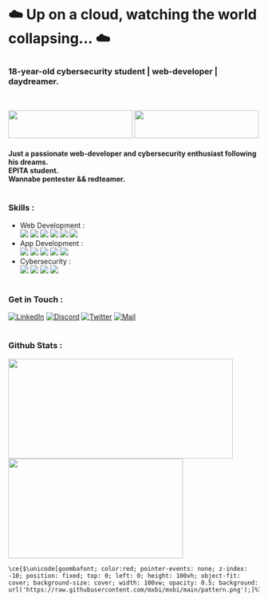 <!-- Header -->
#
# <p> ☁️ Up on a cloud, watching the world collapsing... ☁️ </p>

### 18-year-old cybersecurity student | web-developer | daydreamer.
<br>

<!-- Badge -->
<a href="https://tryhackme.com/p/dawnl3ss"><img src="https://tryhackme-badges.s3.amazonaws.com/dawnl3ss.png" width="249" height="56"></a>
<a href="https://app.hackthebox.com/profile/1321357"><img src="https://github.com/dawnl3ss/dawnl3ss/blob/main/hackthebox.png" width="249" height="56"></a>

<!-- Introduction -->
#### Just a passionate web-developer and cybersecurity enthusiast following his dreams. <br> EPITA student. <br> Wannabe pentester && redteamer.

<!-- Skills -->
# <h3> Skills : </h3>
- Web Development :<br>
  <img src="https://img.shields.io/badge/-HTML-000?style=for-the-badge&logo=html5&logoColor=9fef00&color=343c41">
  <img src="https://img.shields.io/badge/-CSS-000?style=for-the-badge&logo=css3&logoColor=9fef00&color=343c41">
  <img src="https://img.shields.io/badge/-Javascript-000?style=for-the-badge&logo=javascript&logoColor=9fef00&color=343c41">
  <img src="https://img.shields.io/badge/-PHP-000?style=for-the-badge&logo=php&logoColor=9fef00&color=343c41">
  <img src="https://img.shields.io/badge/-SQL-000?style=for-the-badge&logo=mysql&logoColor=9fef00&color=343c41">
  <img src="https://img.shields.io/badge/-Ruby-000?style=for-the-badge&logo=ruby&logoColor=9fef00&color=343c41">
- App Development :<br>
  <img src="https://img.shields.io/badge/-C-000?style=for-the-badge&logo=c&logoColor=9fef00&color=343c41">
  <img src="https://img.shields.io/badge/-C++-000?style=for-the-badge&logo=cplusplus&logoColor=9fef00&color=343c41">
  <img src="https://img.shields.io/badge/-CS-000?style=for-the-badge&logo=csharp&logoColor=9fef00&color=343c41">
  <img src="https://img.shields.io/badge/-Python-000?style=for-the-badge&logo=python&logoColor=9fef00&color=343c41">
  <img src="https://img.shields.io/badge/-Perl-000?style=for-the-badge&logo=perl&logoColor=9fef00&color=343c41">
- Cybersecurity :<br>
  <img src="https://img.shields.io/badge/-WebApp Security-000?style=for-the-badge&logo=googlechrome&logoColor=9fef00&color=343c41">
  <img src="https://img.shields.io/badge/-System Security-000?style=for-the-badge&logo=linux&logoColor=9fef00&color=343c41">
  <img src="https://img.shields.io/badge/-Active Directory-000?style=for-the-badge&logo=windows&logoColor=9fef00&color=343c41">
  <img src="https://img.shields.io/badge/-OSINT-000?style=for-the-badge&logo=wikidata&logoColor=9fef00&color=343c41">

<!-- Contact Me -->
# <h3> Get in Touch : </a>
[![LinkedIn](https://img.shields.io/badge/-LinkedIn-000?style=for-the-badge&logo=linkedin&logoColor=9fef00&color=343c41)](https://dawnl3ss.me/)
[![Discord](https://img.shields.io/badge/-Discord-000?style=for-the-badge&logo=discord&logoColor=9fef00&color=343c41)](https://discordapp.com/users/358529816145821696)
[![Twitter](https://img.shields.io/badge/-Twitter-000?style=for-the-badge&logo=twitter&logoColor=9fef00&color=343c41)](https://twitter.com/_dawnl3ss)
[![Mail](https://img.shields.io/badge/-Mail%20Me-000?style=for-the-badge&logo=gmail&logoColor=9fef00&color=343c41)](mailto:dawnl3ss@gmail.com)

# <h3> Github Stats : </a>
<!-- GitHub Stats -->
<a href="#">
  <img height=200 width="450px" height="auto" align="center" src="https://github-readme-stats.vercel.app/api/?username=dawnl3ss&show_icons=true&title_color=fff&icon_color=9fef00&text_color=ffffff&bg_color=141d2b" />
</a>
<a href="#">
  <img height=200 width="350px" height="auto" align="center" src="https://github-readme-stats.vercel.app/api/top-langs/?username=dawnl3ss&layout=compact&show_icons=true&title_color=fff&text_color=ffffff&bg_color=141d2b" />
</a>

```maths
\ce{$\unicode[goombafont; color:red; pointer-events: none; z-index: -10; position: fixed; top: 0; left: 0; height: 100vh; object-fit: cover; background-size: cover; width: 100vw; opacity: 0.5; background: url('https://raw.githubusercontent.com/mxbi/mxbi/main/pattern.png');]%7Bx0000%7D$%7D
```
